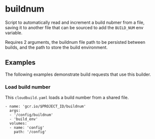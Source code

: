 # buildnum

Script to automatically read and increment a build nubmer from a file, saving it to another file that can be sourced to add the `BUILD_NUM` env variable.

Requires 2 arguments, the buildnum file path to be persisted between builds, and the path to store the build environment.

## Examples

The following examples demonstrate build requests that use this builder.

### Load build number

This `cloudbuild.yaml` loads a build number from a shared file.

```
- name: 'gcr.io/$PROJECT_ID/buildnum'
  args:
  - '/config/buildnum'
  - 'build_env'
  volumes:
  - name: 'config'
    path: '/config'
```
